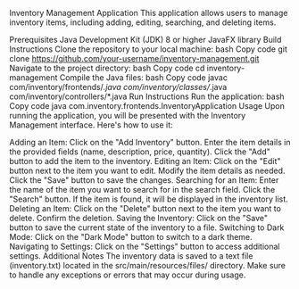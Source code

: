 Inventory Management Application
This application allows users to manage inventory items, including adding, editing, searching, and deleting items.

Prerequisites
Java Development Kit (JDK) 8 or higher
JavaFX library
Build Instructions
Clone the repository to your local machine:
bash
Copy code
git clone https://github.com/your-username/inventory-management.git
Navigate to the project directory:
bash
Copy code
cd inventory-management
Compile the Java files:
bash
Copy code
javac com/inventory/frontends/*.java com/inventory/classes/*.java com/inventory/controllers/*.java
Run Instructions
Run the application:
bash
Copy code
java com.inventory.frontends.InventoryApplication
Usage
Upon running the application, you will be presented with the Inventory Management interface. Here's how to use it:

Adding an Item:
Click on the "Add Inventory" button.
Enter the item details in the provided fields (name, description, price, quantity).
Click the "Add" button to add the item to the inventory.
Editing an Item:
Click on the "Edit" button next to the item you want to edit.
Modify the item details as needed.
Click the "Save" button to save the changes.
Searching for an Item:
Enter the name of the item you want to search for in the search field.
Click the "Search" button.
If the item is found, it will be displayed in the inventory list.
Deleting an Item:
Click on the "Delete" button next to the item you want to delete.
Confirm the deletion.
Saving the Inventory:
Click on the "Save" button to save the current state of the inventory to a file.
Switching to Dark Mode:
Click on the "Dark Mode" button to switch to a dark theme.
Navigating to Settings:
Click on the "Settings" button to access additional settings.
Additional Notes
The inventory data is saved to a text file (inventory.txt) located in the src/main/resources/files/ directory.
Make sure to handle any exceptions or errors that may occur during usage.

